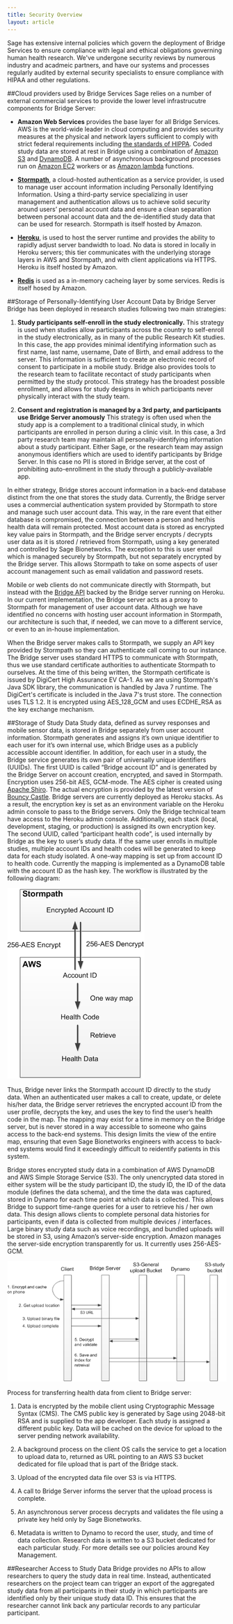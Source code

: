 ```yaml
---
title: Security Overview
layout: article
---
```


<div id="toc"></div>

Sage has extensive internal policies which govern the deployment of Bridge Services to ensure compliance with legal and ethical obligations governing human health research.  We've undergone security reviews by numerous industry and acadmeic partners, and have our systems and processes regularly audited by external security specialists to ensure compliance with HIPAA and other regulations.

##Cloud providers used by Bridge Services
Sage relies on a number of external commercial services to provide the lower level infrastrucutre components for Bridge Server:

* **Amazon Web Services** provides the base layer for all Bridge Services. AWS is the world-wide leader in cloud computing and provides security measures at the physical and network layers sufficient to comply with strict federal requirements including [the standards of HIPPA](http://aws.amazon.com/compliance/). Coded study data are stored at rest in Bridge using a combination of [Amazon S3](https://aws.amazon.com/s3/) and [DynamoDB](https://aws.amazon.com/dynamodb/). A number of asynchronous background processes run on [Amazon EC2](https://aws.amazon.com/ec2/) workers or as [Amazon lambda](https://aws.amazon.com/lambda/) functions.

* **[Stormpath](https://stormpath.com/)**, a cloud-hosted authentication as a service provider, is used to manage user account information including Personally Identifying Information.  Using a third-party service specializing in user management and authentication allows us to achieve solid security around users’ personal account data and ensure a clean separation between personal account data and the de-identified study data that can be used for research. Stormpath is itself hosted by Amazon.  

* **[Heroku](https://www.heroku.com/)**, is used to host the server runtime and provides the ability to rapidly adjust server bandwidth to load. No data is stored in locally in Heroku servers; this tier communicates with the underlying storage layers in AWS and Stormpath, and with client applications via HTTPS.  Heroku is itself hosted by Amazon.

* **[Redis](https://redislabs.com/)** is used as a in-memory cacheing layer by some services.  Redis is itself hosed by Amazon. 


##Storage of Personally-Identifying User Account Data by Bridge Server
Bridge has been deployed in research studies following two main strategies:

1. **Study participants self-enroll in the study electronically.**  This strategy is used when studies allow participants across the country to self-enroll in the study electronically, as in many of the public Research Kit studies.  In this case, the app provides  minimal identifying information such as first name, last name, username, Date of Birth, and email address to the server.  This information is sufficient to create an electronic record of consent to participate in a mobile study. Bridge also provides tools to the research team to facilitate recontact of study participants when permitted by the study protocol.  This strategy has the broadest possible enrollment, and allows for study designs in which participants never physically interact with the study team.

2. **Consent and registration is managed by a 3rd party, and participants use Bridge Server anomously**  This strategy is often used when the study app is a complement to a traditional clinical study, in which participants are enrolled in person during a clinic visit.  In this case, a 3rd party research team may maintain all personally-identifying information about a study participant.  Either Sage, or the research team may assign anonymous identifiers which are used to identify participants by Bridge Server.  In this case no PII is stored in Bridge server, at the cost of prohibiting auto-enrollment in the study through a publicly-available app.  

In either strategy, Bridge stores account information in a back-end database distinct from the one that stores the study data.  Currently, the Bridge server uses a commercial authentication system provided by Stormpath to store and manage such user account data.   This way, in the rare event that either database is compromised, the connection between a person and her/his health data will remain protected. Most account data is stored as encrypted key value pairs in Stormpath, and the Bridge server encrypts / decrypts user data as it is stored / retrieved from Stormpath, using a key generated and controlled by Sage Bionetworks. The exception to this is user email which is managed securely by Stormpath, but not separately encrypted by the Bridge server.  This allows Stormpath to take on some aspects of user account management such as email validation and password resets.

Mobile or web clients do not communicate directly with Stormpath, but instead with the [Bridge API](/articles/rest.html) backed by the Bridge server running on Heroku.  In our current implementation, the Bridge server acts as a proxy to Stormpath for management of user account data.  Although we have identified no concerns with hosting user account information in Stormpath, our architecture is such that, if needed, we can move to a different service, or even to an in-house implementation. 

When the Bridge server makes calls to Stormpath, we supply an API key provided by Stormpath so they can authenticate call coming to our instance.  The Bridge server uses standard HTTPS to communicate with Stormpath, thus we use standard certificate authorities to authenticate Stormpath to ourselves.  At the time of this being written, the Stormpath certificate is issued by DigiCert High Assurance EV CA-1.  As we are using Stormpath's Java SDK library, the communication is handled by Java 7 runtime.  The DigiCert's certificate is included in the Java 7's trust store.  The connection uses TLS 1.2.  It is encrypted using AES_128_GCM and uses ECDHE_RSA as the key exchange mechanism.  

##Storage of Study Data
Study data, defined as survey responses and mobile sensor data, is stored in Bridge separately from user account information.  Stormpath generates and assigns it’s own unique identifier to each user for it’s own internal use, which Bridge uses as a publicly accessible account identifier.   In addition, for each user in a study, the Bridge service generates its own pair of universally unique identifiers (UUIDs).  The first UUID is called “Bridge account ID” and is generated by the Bridge Server on account creation, encrypted, and saved in Stormpath.  Encryption uses 256-bit AES, GCM-mode.  The AES cipher is created using [Apache Shiro](http://shiro.apache.org/).  The actual encryption is provided by the latest version of [Bouncy Castle](https://www.bouncycastle.org/).  Bridge servers are currently deployed as Heroku stacks.  As a result, the encryption key is set as an environment variable on the Heroku admin console to pass to the Bridge servers.  Only the Bridge technical team have access to the Heroku admin console.  Additionally, each stack (local, development, staging, or production) is assigned its own encryption key.  The second UUID, called “participant health code”, is used internally by Bridge as the key to user’s study data.  If the same user enrolls in multiple studies, multiple account IDs and health codes will be generated to keep data for each study isolated.  A one-way mapping is set up from account ID to health code.  Currently the mapping is implemented as a DynamoDB table with the account ID as the hash key.  The workflow is illustrated by the following diagram:

![Personal Health Data Encryption](/images/anonymization1.png)

Thus, Bridge never links the Stormpath account ID directly to the study data.  When an authenticated user makes a call to create, update, or delete his/her data, the Bridge server retrieves the encrypted account ID from the user profile, decrypts the key, and uses the key to find the user’s health code in the map.  The mapping may exist for a time in memory on the Bridge server, but is never stored in a way accessible to someone who gains access to the back-end systems. This design limits the view of the entire map, ensuring that even Sage Bionetworks engineers with access to back-end systems would find it exceedingly difficult to reidentify patients in this system.

Bridge stores encrypted study data in a combination of AWS DynamoDB and AWS Simple Storage Service (S3). The only unencrypted data stored in either system will be the study participant ID, the study ID, the ID of the data module (defines the data schema), and the time the data was captured, stored in Dynamo for each time point at which data is collected. This allows Bridge to support time-range queries for a user to retrieve his / her own data. This design allows clients to complete personal data histories for participants, even if data is collected from multiple devices / interfaces. Large binary study data such as voice recordings, and bundled uploads will be stored in S3, using Amazon’s server-side encryption. Amazon manages the server-side encryption transparently for us. It currently uses 256-AES-GCM.

![Sequence Diagram](/images/security2.png)

Process for transferring health data from client to Bridge server: 

1. Data is encrypted by the mobile client using Cryptographic Message Syntax (CMS). The CMS public key is generated by Sage using 2048-bit RSA and is supplied to the app developer. Each study is assigned a different public key. Data will be cached on the device for upload to the server pending network availability. 

2. A background process on the client OS calls the service to get a location to upload data to, returned as URL pointing to an AWS S3 bucket dedicated for file upload that is part of the Bridge stack. 

3. Upload of the encrypted data file over S3 is via HTTPS. 

4. A call to Bridge Server informs the server that the upload process is complete. 

5. An asynchronous server process decrypts and validates the file using a private key held only by Sage Bionetworks. 

6. Metadata is written to Dynamo to record the user, study, and time of data collection. Research data is written to a S3 bucket dedicated for each particular study. For more details see our policies around Key Management.

##Researcher Access to Study Data
Bridge provides no APIs to allow researchers to query the study data in real time.  Instead, authenticated researchers on the project team can trigger an export of the aggregated study data from all participants in their study in which participants are identified only by their unique study data ID.  This ensures that the researcher cannot link back any particular records to any particular participant.  

